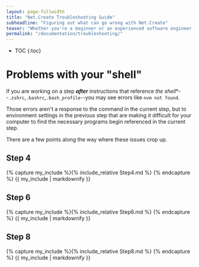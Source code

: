 ```yaml
---
layout: page-fullwidth
title: "Net.Create Troubleshooting Guide"
subheadline: "Figuring out what can go wrong with Net.Create"
teaser: "Whether you're a beginner or an experienced software engineer, there are always little roadblocks along the way. Here are a few."
permalink: "/documentation/troubleshooting/"
---
```


* TOC
{:toc}

# Problems with your "shell"

If you are working on a step ***after*** instructions that reference *the shell**--`.zshrc`,`.bashrc`,`.bash_profile`--you may see errors like `nvm not found`.

Those errors aren't a response to the command in the current step, but to environment settings in the previous step that are making it difficult for your computer to find the necessary programs begin referenced in the current step.

There are a few points along the way where these issues crop up.

## Step 4

{% capture my_include %}{% include_relative Step4.md %}
{% endcapture %}
{{ my_include | markdownify }}

## Step 6

{% capture my_include %}{% include_relative Step6.md %}
{% endcapture %}
{{ my_include | markdownify }}

## Step 8

{% capture my_include %}{% include_relative Step8.md %}
{% endcapture %}
{{ my_include | markdownify }}
